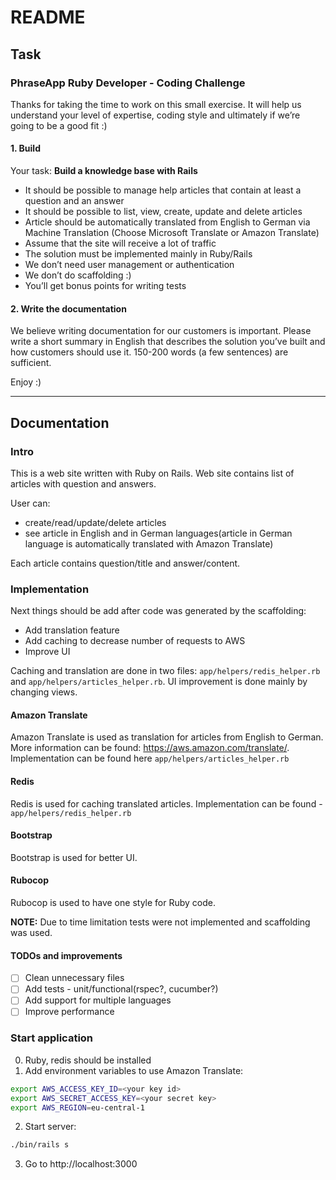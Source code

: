 # README

## Task

### PhraseApp Ruby Developer - Coding Challenge

Thanks for taking the time to work on this small exercise. It will help us
understand your level of expertise, coding style and ultimately if weʼre going to
be a good fit :)

#### 1. Build

Your task: **Build a knowledge base with Rails**

- It should be possible to manage help articles that contain at least a
question and an answer
- It should be possible to list, view, create, update and delete articles
- Article should be automatically translated from English to German via
Machine Translation (Choose Microsoft Translate or Amazon Translate)
- Assume that the site will receive a lot of traffic
- The solution must be implemented mainly in Ruby/Rails
- We donʼt need user management or authentication
- We donʼt do scaffolding :)
- Youʼll get bonus points for writing tests

#### 2. Write the documentation

We believe writing documentation for our customers is important. Please write
a short summary in English that describes the solution youʼve built and how
customers should use it. 150-200 words (a few sentences) are sufficient.

Enjoy :)

----

## Documentation

### Intro

This is a web site written with Ruby on Rails. Web site contains list of articles with question and answers.

User can:
* create/read/update/delete articles
* see article in English and in German languages(article in German language is automatically translated with Amazon Translate)

Each article contains question/title and answer/content.

### Implementation

Next things should be add after code was generated by the scaffolding:
* Add translation feature
* Add caching to decrease number of requests to AWS
* Improve UI

Caching and translation are done in two files: `app/helpers/redis_helper.rb` and 
`app/helpers/articles_helper.rb`.
UI improvement is done mainly by changing views. 

#### Amazon Translate
Amazon Translate is used as translation for articles from English to German.
More information can be found: https://aws.amazon.com/translate/.
Implementation can be found here  `app/helpers/articles_helper.rb`

#### Redis
Redis is used for caching translated articles.
Implementation can be found - `app/helpers/redis_helper.rb`

#### Bootstrap
Bootstrap is used for better UI.

#### Rubocop
Rubocop is used to have one style for Ruby code.

**NOTE:** Due to time limitation tests were not implemented and scaffolding was used.

#### TODOs and improvements

- [ ] Clean unnecessary files
- [ ] Add tests - unit/functional(rspec?, cucumber?)
- [ ] Add support for multiple languages
- [ ] Improve performance

### Start application
0. Ruby, redis should be installed
1. Add environment variables to use Amazon Translate:
```bash
export AWS_ACCESS_KEY_ID=<your key id>
export AWS_SECRET_ACCESS_KEY=<your secret key>
export AWS_REGION=eu-central-1
```
2. Start server:
```bash
./bin/rails s
```
3. Go to http://localhost:3000
